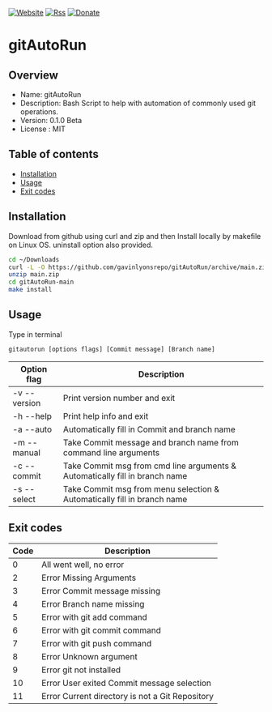 [![Website](https://img.shields.io/badge/Website-Link-blue.svg)](https://gavinlyonsrepo.github.io/)  [![Rss](https://img.shields.io/badge/Subscribe-RSS-yellow.svg)](https://gavinlyonsrepo.github.io//feed.xml)  [![Donate](https://img.shields.io/badge/Donate-PayPal-green.svg)](https://www.paypal.com/paypalme/whitelight976)

# gitAutoRun

## Overview

* Name: gitAutoRun
* Description: Bash Script to help with automation of commonly used  git operations.
* Version: 0.1.0 Beta
* License : MIT

## Table of contents

  * [Installation](#installation)
  * [Usage](#usage)
  * [Exit codes](#exit-codes)


## Installation

Download from github using curl and zip and then Install locally by makefile on Linux OS. uninstall option also provided. 

```sh
cd ~/Downloads
curl -L -O https://github.com/gavinlyonsrepo/gitAutoRun/archive/main.zip 
unzip main.zip  
cd gitAutoRun-main
make install
```

## Usage

Type in terminal

```sh
gitautorun [options flags] [Commit message] [Branch name]
```
| Option flag | Description |
| --- | ---|
| -v -- version  | Print version number and exit |
| -h --help | Print help info and exit |
| -a --auto | Automatically fill in Commit and branch name |
| -m --manual  | Take Commit message and branch name from command line arguments  |
| -c --commit  | Take Commit msg from cmd line arguments  & Automatically fill in  branch name |
| -s --select | Take Commit msg from menu selection & Automatically fill in  branch name |

## Exit codes

| Code | Description |
| --- | ---|
| 0 | All went well, no error |
| 2 | Error Missing Arguments |
| 3 | Error Commit message missing |
| 4 | Error Branch name missing |
| 5 | Error with git add command |
| 6 | Error with git commit command  |
| 7 | Error with git push command  |
| 8 | Error Unknown argument  |
| 9 | Error  git not installed |
| 10 | Error  User exited Commit message selection |
| 11 | Error Current directory is not a Git Repository |
